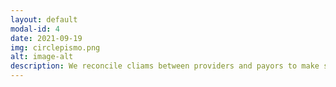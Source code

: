 ```yaml
---
layout: default
modal-id: 4
date: 2021-09-19
img: circlepismo.png
alt: image-alt
description: We reconcile cliams between providers and payors to make sure everyone is on the same page. Meetings with stakeholders go better when everyone has the same information. Let us validate your data so you can focus on the important things.
---
```

